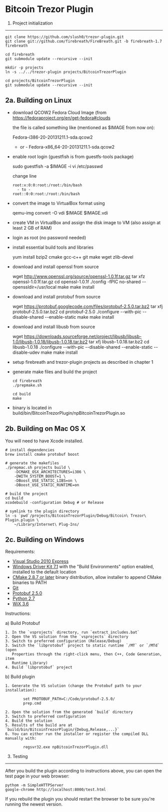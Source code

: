 Bitcoin Trezor Plugin
=====================

1. Project initialization
-------------------------

    git clone https://github.com/slush0/trezor-plugin.git
    git clone git://github.com/firebreath/FireBreath.git -b firebreath-1.7 firebreath

    cd firebreath
    git submodule update --recursive --init

    mkdir -p projects
    ln -s ../../trezor-plugin projects/BitcoinTrezorPlugin

    cd projects/BitcoinTrezorPlugin
    git submodule update --recursive --init


2a. Building on Linux
---------------------

* download QCOW2 Fedora Cloud Image (from https://fedoraproject.org/en/get-fedora#clouds

  the file is called something like (mentioned as $IMAGE from now on):

    Fedora-i386-20-20131211.1-sda.qcow2
    - or -
    Fedora-x86_64-20-20131211.1-sda.qcow2

* enable root login (guestfish is from guestfs-tools package)

    sudo guestfish -a $IMAGE -i vi /etc/passwd

    change line

      root:x:0:0:root:/root:/bin/bash
        - to -
      root::0:0:root:/root:/bin/bash

* convert the image to VirtualBox format using

    qemu-img convert -O vdi $IMAGE $IMAGE.vdi

* create VM in VirtualBox and assign the disk image to VM (also assign at least 2 GB of RAM)

* login as root (no password needed)

* install essential build tools and libraries

    yum install bzip2 cmake gcc-c++ git make wget zlib-devel

* download and install openssl from source

    wget http://www.openssl.org/source/openssl-1.0.1f.tar.gz
    tar xfz openssl-1.0.1f.tar.gz
    cd openssl-1.0.1f
    ./config -fPIC no-shared --openssldir=/usr/local
    make
    make install

* download and install protobuf from source

    wget https://protobuf.googlecode.com/files/protobuf-2.5.0.tar.bz2
    tar xfj protobuf-2.5.0.tar.bz2
    cd protobuf-2.5.0
    ./configure --with-pic --disable-shared --enable-static
    make
    make install

* download and install libusb from source

    wget https://downloads.sourceforge.net/project/libusb/libusb-1.0/libusb-1.0.18/libusb-1.0.18.tar.bz2
    tar xfj libusb-1.0.18.tar.bz2
    cd libusb-1.0.18
    ./configure --with-pic --disable-shared --enable-static --disable-udev
    make
    make install

* setup firebreath and trezor-plugin projects as described in chapter 1

* generate make files and build the project

      cd firebreath
      ./prepmake.sh

      cd build
      make

* binary is located in build/bin/BitcoinTrezorPlugin/npBitcoinTrezorPlugin.so

2b. Building on Mac OS X
------------------------

You will need to have Xcode installed.

    # install dependencies
    brew install cmake protobuf boost

    # generate the makefiles
    ./prepmac.sh projects build \
        -DCMAKE_OSX_ARCHITECTURES=i386 \
        -DWITH_SYSTEM_BOOST=1 \
        -DBoost_USE_STATIC_LIBS=on \
        -DBoost_USE_STATIC_RUNTIME=on

    # build the project
    cd build
    xcodebuild -configuration Debug # or Release

    # symlink to the plugin directory
    ln -s `pwd`/projects/BitcoinTrezorPlugin/Debug/Bitcoin\ Trezor\ Plugin.plugin \
        ~/Library/Internet\ Plug-Ins/

2c. Building on Windows
-----------------------

Requirements:

- [Visual Studio 2010 Express](http://www.visualstudio.com/en-us/downloads#d-2010-express)
- [Windows Driver Kit 7.1](http://www.microsoft.com/en-us/download/details.aspx?id=11800)
  with the "Build Environments" option enabled, installed to the
  default location
- [CMake 2.8.7 or later](http://www.cmake.org/cmake/resources/software.html)
  binary distribution, allow installer to append CMake binaries to
  PATH
- [Git](http://msysgit.github.io/)
- [Protobuf 2.5.0](https://protobuf.googlecode.com/files/protobuf-2.5.0.zip)
- [Python 2.7](http://python.org/download/)
- [WiX 3.6](http://wix.codeplex.com/releases/view/93929)

Instructions:

a) Build Protobuf

    1. In the `vsprojects` directory, run `extract_includes.bat`
    2. Open the VS solution from the `vsprojects` directory
    3. Switch to preferred configuration (Release/Debug)
    3. Switch the `libprotobuf` project to static runtime `/MT` or `/MTd` (open
       Properties through the right-click menu, then C++, Code Generation, item
       Runtime Library)
    4. Build `libprotobuf` project

b) Build plugin

    1. Generate the VS solution (change the Protobuf path to your installation):

            set PROTOBUF_PATH=C:/Code/protobuf-2.5.0/
            prep.cmd

    2. Open the solution from the generated `build` directory
    3. Switch to preferred configuration
    4. Build the solution
    5. Results of the build are at `build/bin/BitcoinTrezorPlugin/{Debug,Release,...}`
    6. You can either run the installer or register the compiled DLL manually with:

            regsvr32.exe npBitcoinTrezorPlugin.dll

3. Testing
----------

After you build the plugin according to instructions above, you can
open the test page in your web browser:

    pythom -m SimpleHTTPServer
    google-chrome http://localhost:8000/test.html

If you rebuild the plugin you should restart the browser to be sure
you're running the newest version.
